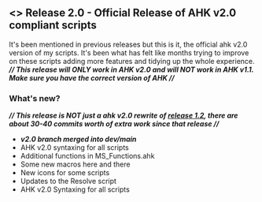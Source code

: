 ## <> Release 2.0 - Official Release of AHK v2.0 compliant scripts

It's been mentioned in previous releases but this is it, the official ahk v2.0 version of my scripts. It's been what has felt like months trying to improve on these scripts adding more features and tidying up the whole experience. 
_**// This release will ONLY work in AHK v2.0 and will NOT work in AHK v1.1. Make sure you have the correct version of AHK //**_

### What's new?
_**// This release is NOT just a ahk v2.0 rewrite of [release 1.2](https://github.com/Tomshiii/ahk/releases/tag/v1.2), there are about 30-40 commits worth of extra work since that release //**_
- _**v2.0 branch merged into dev/main**_ 
- AHK v2.0 syntaxing for all scripts
- Additional functions in MS_Functions.ahk
- Some new macros here and there
- New icons for some scripts
- Updates to the Resolve script
- AHK v2.0 Syntaxing for all scripts
